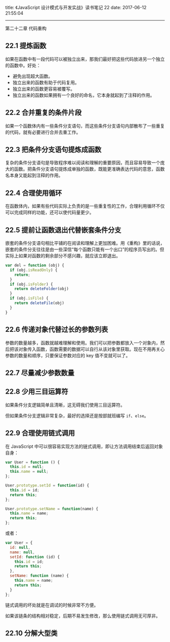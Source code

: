 title: 《JavaScript 设计模式与开发实战》读书笔记 22
date: 2017-06-12 21:55:04

---

第二十二章 代码重构
<!-- more -->

## 22.1 提炼函数

如果在函数中有一段代码可以被独立出来，那我们最好把这些代码放进另一个独立的函数中。好处：

- 避免出现超大函数。
- 独立出来的函数有助于代码复用。
- 独立出来的函数更容易被覆写。
- 独立出来的函数如果拥有一个良好的命名，它本身就起到了注释的作用。

## 22.2 合并重复的条件片段

如果一个函数体内有一些条件分支语句，而这些条件分支语句内部散布了一些重复的代码，就有必要进行合并去重工作。

## 22.3 把条件分支语句提炼成函数

复杂的条件分支语句是导致程序难以阅读和理解的重要原因，而且容易导致一个庞大的函数。把条件分支语句提炼成单独的函数，既能更准确表达代码的意思，函数名本身又能起到注释的作用。

## 22.4 合理使用循环

在函数体内，如果有些代码实际上负责的是一些重复性的工作，合理利用循环不仅可以完成同样的功能，还可以使代码量更少。

## 22.5 提前让函数退出代替嵌套条件分支

嵌套的条件分支语句相比平铺的在阅读和理解上更加困难。用《重构》里的话说，嵌套的条件分支往往是由一些深信“每个函数只能有一个出口”的程序员写出的。但实际上如果对函数的剩余部分不感兴趣，就应该立即退出。

```javascript
var del = function (obj) {
  if (obj.isReadOnly) {
    return;
  }
  if (obj.isFolder) {
    return deleteFolder(obj)
  }
  if (obj.isFile) {
    return deleteFile(obj)
  }
}
```

## 22.6 传递对象代替过长的参数列表

参数的数量越多，函数就越难理解和使用。我们可以把参数都放入一个对象内，然后把该对象传入函数，函数需要的数据可以自行从该对象里获取。现在不用再关心参数的数量和顺序，只要保证参数对应的 key 值不变就可以了。

## 22.7 尽量减少参数数量

## 22.8 少用三目运算符

如果条件分支逻辑简单且清晰，这无碍我们使用三目运算符。

但如果条件分支逻辑非常复杂，最好的选择还是按部就班编写 `if`、`else`。

## 22.9 合理使用链式调用

在 JavaScript 中可以很容易实现方法的链式调用，即让方法调用结束后返回对象自身：

```javascript
var User = function () {
  this.id = null;
  this.name = null;
};

User.prototype.setId = function(id) {
  this.id = id;
  return this;
};

User.prototype.setName = function(name) {
  this.name = name;
  return this;
};
```

或者：

```javascript
var User = {
  id: null,
  name: null,
  setId: function (id) {
    this.id = id;
    return this;
  },
  setName: function (name) {
    this.name = name;
    return this;
  }
};
```

链式调用的坏处就是在调试的时候非常不方便。

如果该链条的结构相对稳定，后期不易发生修改，那么使用链式调用无可厚非。

## 22.10 分解大型类


